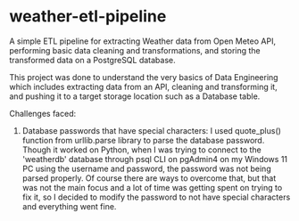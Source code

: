 # weather-etl-pipeline
A simple ETL pipeline for extracting Weather data from Open Meteo API, performing basic data cleaning and transformations, and storing the transformed data on a PostgreSQL database.

This project was done to understand the very basics of Data Engineering which includes extracting data from an API, cleaning and transforming it, and pushing it to a target storage location such as a Database table.

Challenges faced:
1. Database passwords that have special characters: I used quote_plus() function from urllib.parse library to parse the database password. Though it worked on Python, when I was trying to connect to the 'weatherdb' database through psql CLI on pgAdmin4 on my Windows 11 PC using the username and password, the password was not being parsed properly. Of course there are ways to overcome that, but that was not the main focus and a lot of time was getting spent on trying to fix it, so I decided to modify the password to not have special characters and everything went fine.